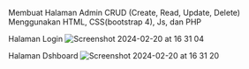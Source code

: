 Membuat Halaman Admin CRUD (Create, Read, Update, Delete) Menggunakan HTML, CSS(bootstrap 4), Js, dan PHP

Halaman Login
![Screenshot 2024-02-20 at 16 31 04](https://github.com/clarizaprasetyo/CRUD-PHP/assets/122504992/4f40ac06-d32b-44dc-9cb3-87fce6424a35)


Halaman Dshboard
![Screenshot 2024-02-20 at 16 31 20](https://github.com/clarizaprasetyo/CRUD-PHP/assets/122504992/73b2c862-3d41-47a0-880a-ad4f958a6530)
